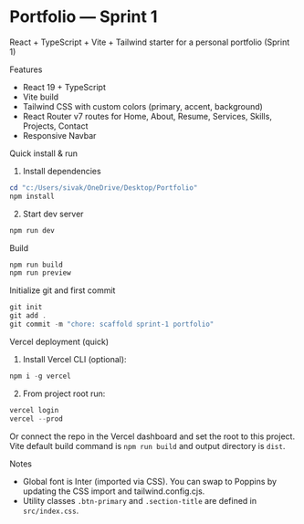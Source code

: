 # Portfolio — Sprint 1

React + TypeScript + Vite + Tailwind starter for a personal portfolio (Sprint 1)

Features
- React 19 + TypeScript
- Vite build
- Tailwind CSS with custom colors (primary, accent, background)
- React Router v7 routes for Home, About, Resume, Services, Skills, Projects, Contact
- Responsive Navbar

Quick install & run

1. Install dependencies

```powershell
cd "c:/Users/sivak/OneDrive/Desktop/Portfolio"
npm install
```

2. Start dev server

```powershell
npm run dev
```

Build

```powershell
npm run build
npm run preview
```

Initialize git and first commit

```powershell
git init
git add .
git commit -m "chore: scaffold sprint-1 portfolio"
```

Vercel deployment (quick)

1. Install Vercel CLI (optional):

```powershell
npm i -g vercel
```

2. From project root run:

```powershell
vercel login
vercel --prod
```

Or connect the repo in the Vercel dashboard and set the root to this project. Vite default build command is `npm run build` and output directory is `dist`.

Notes
- Global font is Inter (imported via CSS). You can swap to Poppins by updating the CSS import and tailwind.config.cjs.
- Utility classes `.btn-primary` and `.section-title` are defined in `src/index.css`.
